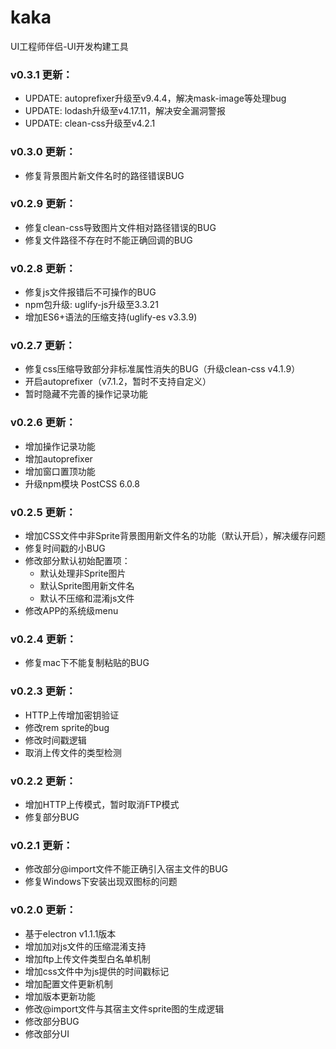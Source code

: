# kaka
UI工程师伴侣-UI开发构建工具

### v0.3.1 更新：
* UPDATE: autoprefixer升级至v9.4.4，解决mask-image等处理bug
* UPDATE: lodash升级至v4.17.11，解决安全漏洞警报
* UPDATE: clean-css升级至v4.2.1

### v0.3.0 更新：
* 修复背景图片新文件名时的路径错误BUG


### v0.2.9 更新：
* 修复clean-css导致图片文件相对路径错误的BUG
* 修复文件路径不存在时不能正确回调的BUG


### v0.2.8 更新：
* 修复js文件报错后不可操作的BUG
* npm包升级: uglify-js升级至3.3.21
* 增加ES6+语法的压缩支持(uglify-es v3.3.9)


### v0.2.7 更新：
* 修复css压缩导致部分非标准属性消失的BUG（升级clean-css v4.1.9）
* 开启autoprefixer（v7.1.2，暂时不支持自定义）
* 暂时隐藏不完善的操作记录功能


### v0.2.6 更新：
* 增加操作记录功能
* 增加autoprefixer
* 增加窗口置顶功能
* 升级npm模块 PostCSS 6.0.8


### v0.2.5 更新：
* 增加CSS文件中非Sprite背景图用新文件名的功能（默认开启），解决缓存问题
* 修复时间戳的小BUG
* 修改部分默认初始配置项：
  * 默认处理非Sprite图片
  * 默认Sprite图用新文件名
  * 默认不压缩和混淆js文件
* 修改APP的系统级menu


### v0.2.4 更新：
* 修复mac下不能复制粘贴的BUG


### v0.2.3 更新：
* HTTP上传增加密钥验证
* 修改rem sprite的bug
* 修改时间戳逻辑
* 取消上传文件的类型检测



### v0.2.2 更新：
* 增加HTTP上传模式，暂时取消FTP模式
* 修复部分BUG


### v0.2.1 更新：
* 修改部分@import文件不能正确引入宿主文件的BUG
* 修复Windows下安装出现双图标的问题


### v0.2.0 更新：

* 基于electron v1.1.1版本
* 增加加对js文件的压缩混淆支持
* 增加ftp上传文件类型白名单机制
* 增加css文件中为js提供的时间戳标记
* 增加配置文件更新机制
* 增加版本更新功能
* 修改@import文件与其宿主文件sprite图的生成逻辑
* 修改部分BUG
* 修改部分UI